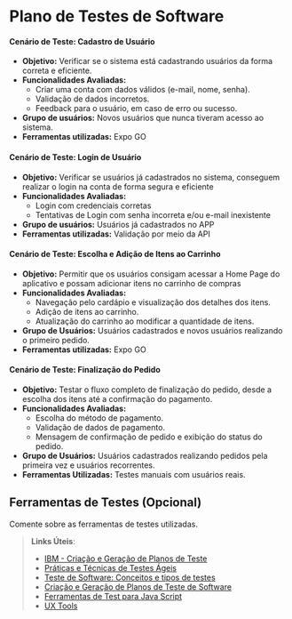 # Plano de Testes de Software 

#### Cenário de Teste: Cadastro de Usuário
- **Objetivo:** Verificar se o sistema está cadastrando usuários da forma correta e eficiente.
- **Funcionalidades Avaliadas:** 
  - Criar uma conta com dados válidos (e-mail, nome, senha).
  - Validação de dados incorretos.
  - Feedback para o usuário, em caso de erro ou sucesso.
- **Grupo de usuários:** Novos usuários que nunca tiveram acesso ao sistema.
- **Ferramentas utilizadas:** Expo GO

#### Cenário de Teste: Login de Usuário
- **Objetivo:** Verificar se usuários já cadastrados no sistema, conseguem realizar o login na conta de forma segura e eficiente
- **Funcionalidades Avaliadas:**
  - Login com credenciais corretas
  - Tentativas de Login com senha incorreta e/ou e-mail inexistente
- **Grupo de usuários:** Usuários já cadastrados no APP
- **Ferramentas utilizadas:** Validação por meio da API

#### Cenário de Teste: Escolha e Adição de Itens ao Carrinho
- **Objetivo:** Permitir que os usuários consigam acessar a Home Page do aplicativo e possam adicionar itens no carrinho de compras
- **Funcionalidades Avaliadas:**
  - Navegação pelo cardápio e visualização dos detalhes dos itens.
  - Adição de itens ao carrinho.
  - Atualização do carrinho ao modificar a quantidade de itens.
- **Grupo de Usuários:** Usuários cadastrados e novos usuários realizando o primeiro pedido.
- **Ferramentas utilizadas:** Expo GO

#### Cenário de Teste: Finalização do Pedido
- **Objetivo:** Testar o fluxo completo de finalização do pedido, desde a escolha dos itens até a confirmação do pagamento.
- **Funcionalidades Avaliadas:**
  - Escolha do método de pagamento.
  - Validação de dados de pagamento.
  - Mensagem de confirmação de pedido e exibição do status do pedido.
- **Grupo de Usuários:** Usuários cadastrados realizando pedidos pela primeira vez e usuários recorrentes.
- **Ferramentas Utilizadas:** Testes manuais com usuários reais.


## Ferramentas de Testes (Opcional)

Comente sobre as ferramentas de testes utilizadas.
 
> **Links Úteis**:
> - [IBM - Criação e Geração de Planos de Teste](https://www.ibm.com/developerworks/br/local/rational/criacao_geracao_planos_testes_software/index.html)
> - [Práticas e Técnicas de Testes Ágeis](http://assiste.serpro.gov.br/serproagil/Apresenta/slides.pdf)
> -  [Teste de Software: Conceitos e tipos de testes](https://blog.onedaytesting.com.br/teste-de-software/)
> - [Criação e Geração de Planos de Teste de Software](https://www.ibm.com/developerworks/br/local/rational/criacao_geracao_planos_testes_software/index.html)
> - [Ferramentas de Test para Java Script](https://geekflare.com/javascript-unit-testing/)
> - [UX Tools](https://uxdesign.cc/ux-user-research-and-user-testing-tools-2d339d379dc7)
